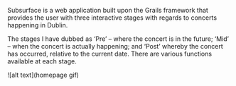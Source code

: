 Subsurface is a web application built upon the Grails framework that provides the user with three interactive stages with regards to concerts happening in Dublin. 

The stages I have dubbed as ‘Pre’ – where the concert is in the future; ‘Mid’ – when the concert is actually happening; and ‘Post’ whereby the concert has occurred, relative to the current date. There are various functions available at each stage.

![alt text](homepage gif)
